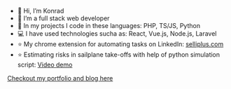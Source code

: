 - 👋 Hi, I’m Konrad
- 👀 I’m a full stack web developer
- 🌱 In my projects I code in these languages: PHP, TS/JS, Python
- 💻 I have used technologies sucha as: React, Vue.js, Node.js, Laravel
- ⭐ My chrome extension for automating tasks on LinkedIn: <a href="https://selliplus.com/">selliplus.com</a>
- ⭐ Estimating risks in sailplane take-offs with help of python simulation script: <a href="https://www.youtube.com/watch?v=Yky1hlz4Aqs">Video demo</a>

[Checkout my portfolio and blog here](https://konrad48.github.io/konrad48-dev-blog/)

<!---
Konrad48/Konrad48 is a ✨ special ✨ repository because its `README.md` (this file) appears on your GitHub profile.
You can click the Preview link to take a look at your changes.
--->
